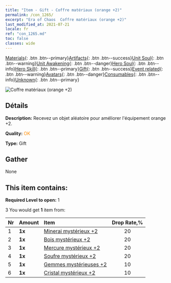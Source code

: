 ```yaml
---
title: "Item - Gift - Coffre matériaux (orange +2)"
permalink: /con_1265/
excerpt: "Era of Chaos  Coffre matériaux (orange +2)"
last_modified_at: 2021-07-21
locale: fr
ref: "con_1265.md"
toc: false
classes: wide
---
```

 [Materials](/ItemsFR/){: .btn .btn--primary}[Artifacts](/ItemsFR/Artifacts/){: .btn .btn--success}[Unit Soul](/ItemsFR/UnitSoul/){: .btn .btn--warning}[Unit Awakening](/ItemsFR/UnitAwakening/){: .btn .btn--danger}[Hero Soul](/ItemsFR/HeroSoul/){: .btn .btn--info}[Hero Skill](/ItemsFR/HeroSkill/){: .btn .btn--primary}[Gift](/ItemsFR/Gift/){: .btn .btn--success}[Event related](/ItemsFR/Events/){: .btn .btn--warning}[Avatars](/ItemsFR/Avatars/){: .btn .btn--danger}[Consumables](/ItemsFR/Consumables/){: .btn .btn--info}[Unknown](/ItemsFR/Unknown/){: .btn .btn--primary}

 ![Coffre matériaux (orange +2)](/images/t/i_304002.png)

## Détails
 **Description:** Recevez un objet aléatoire pour améliorer l'équipement orange +2.

 **Quality:** <span style="color: #FF8C00">OK</span>

 **Type:** Gift

## Gather

  None

## This item contains:

 **Required Level to open:** 1

 3 You would get **1** item  from:

  | Nr | Amount |     Item    | Drop Rate,% |
  |:---|:-------|:------------|:---------:|
  | 1 |  **1x** | [Minerai mystérieux +2](/ItemsFR/mat_75/) | 20 | 
  | 2 |  **1x** | [Bois mystérieux +2](/ItemsFR/mat_76/) | 20 | 
  | 3 |  **1x** | [Mercure mystérieux +2](/ItemsFR/mat_77/) | 20 | 
  | 4 |  **1x** | [Soufre mystérieux +2](/ItemsFR/mat_78/) | 20 | 
  | 5 |  **1x** | [Gemmes mystérieuses +2](/ItemsFR/mat_79/) | 10 | 
  | 6 |  **1x** | [Cristal mystérieux +2](/ItemsFR/mat_80/) | 10 | 
